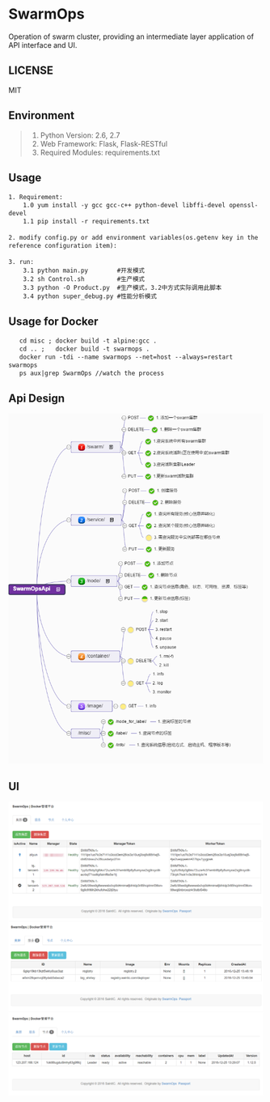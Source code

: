 # SwarmOps
Operation of swarm cluster, providing an intermediate layer application of API interface and UI.


## LICENSE
MIT


## Environment
> 1. Python Version: 2.6, 2.7
> 2. Web Framework: Flask, Flask-RESTful
> 3. Required Modules: requirements.txt


## Usage

```
1. Requirement:
    1.0 yum install -y gcc gcc-c++ python-devel libffi-devel openssl-devel
    1.1 pip install -r requirements.txt
    
2. modify config.py or add environment variables(os.getenv key in the reference configuration item):

3. run:
    3.1 python main.py        #开发模式
    3.2 sh Control.sh         #生产模式
    3.3 python -O Product.py  #生产模式，3.2中方式实际调用此脚本
    3.4 python super_debug.py #性能分析模式
```


## Usage for Docker

```
   cd misc ; docker build -t alpine:gcc .
   cd .. ;   docker build -t swarmops .
   docker run -tdi --name swarmops --net=host --always=restart swarmops
   ps aux|grep SwarmOps //watch the process
```


## Api Design
![Design][1]


## UI
![Swarms][2]
![Services][3]
![Nodes][4]


  [1]: ./misc/SwarmOpsApi.png
  [2]: ./misc/swarm.png "swarm.png"
  [3]: ./misc/service.png "service.png"
  [4]: ./misc/node.png "node.png"